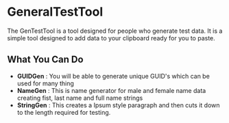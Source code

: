 # GeneralTestTool
The GenTestTool is a tool designed for people who generate test data.
It is a simple tool designed to add data to your clipboard ready for you to paste.

## What You Can Do
- **GUIDGen** : You will be able to generate unique GUID's which can be used for many thing
- **NameGen** : This is name generator for male and female name data creating fist, last name and full name strings
- **StringGen** : This creates a Ipsum style paragraph and then cuts it down to the length required for testing.
